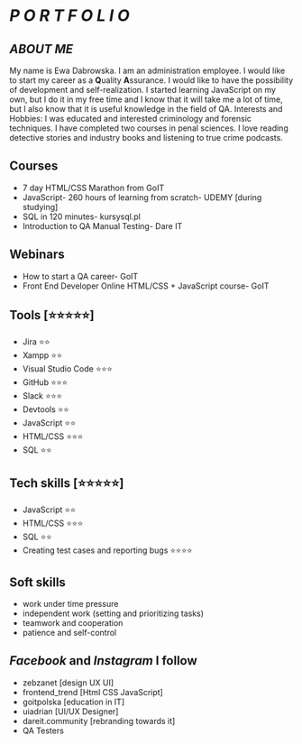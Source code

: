 # ***P O R T F O L I O***

## ***ABOUT ME***
My name is Ewa Dabrowska. I am an administration employee. I would like to start my career as a **Q**uality **A**ssurance. I would like to have the possibility of development and self-realization. I started learning JavaScript on my own, but I do it in my free time and I know that it will take me a lot of time, but I also know that it is useful knowledge in the field of QA. 
Interests and Hobbies: I was educated and interested criminology and forensic techniques. I have completed two courses in penal sciences. I love reading detective stories and industry books and listening to true crime podcasts. 


## Courses
- 7 day HTML/CSS Marathon from GoIT
- JavaScript- 260 hours of learning from scratch- UDEMY [during studying]
- SQL in 120 minutes- kursysql.pl
- Introduction to QA Manual Testing- Dare IT

## Webinars
- How to start a QA career- GoIT
- Front End Developer Online HTML/CSS + JavaScript course- GoIT

## Tools [:star::star::star::star::star:]
- Jira :star::star:
- Xampp :star::star:
- Visual Studio Code :star::star::star:
- GitHub :star::star::star:
- Slack :star::star::star:
- Devtools :star::star:
- JavaScript :star::star:
- HTML/CSS :star::star::star:
- SQL :star::star:

## Tech skills [:star::star::star::star::star:]
- JavaScript :star::star:
- HTML/CSS :star::star::star:
- SQL :star::star:
- Creating test cases and reporting bugs :star::star::star::star:

## Soft skills 
- work under time pressure
- independent work (setting and prioritizing tasks) 
- teamwork and cooperation
- patience and self-control

## *Facebook* and *Instagram* I follow
- zebzanet [design UX UI]
- frontend_trend [Html CSS JavaScript]
- goitpolska [education in IT]
- uiadrian [UI/UX Designer]
- dareit.community [rebranding towards it]
- QA Testers
